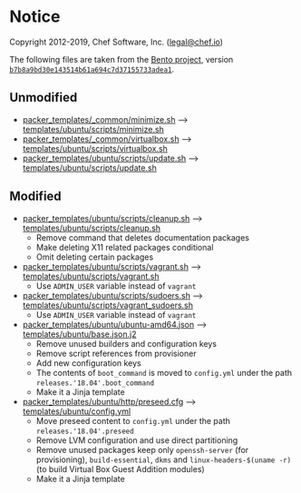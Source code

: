 # Notice

Copyright 2012-2019, Chef Software, Inc. (<legal@chef.io>)

The following files are taken from the [Bento project][bento], version [`b7b8a9bd30e143514b61a694c7d37155733adea1`][version].

## Unmodified

- [packer_templates/_common/minimize.sh][minimize.sh.orig] &#10230;  [templates/ubuntu/scripts/minimize.sh][minimize.sh]
- [packer_templates/_common/virtualbox.sh][virtualbox.sh.orig] &#10230; [templates/ubuntu/scripts/virtualbox.sh][virtualbox.sh]
- [packer_templates/ubuntu/scripts/update.sh][update.sh.orig] &#10230; [templates/ubuntu/scripts/update.sh][update.sh]

## Modified

- [packer_templates/ubuntu/scripts/cleanup.sh][cleanup.sh.orig] &#10230; [templates/ubuntu/scripts/cleanup.sh][cleanup.sh]
  - Remove command that deletes documentation packages
  - Make deleting X11 related packages conditional
  - Omit deleting certain packages
- [packer_templates/ubuntu/scripts/vagrant.sh][vagrant.sh.orig] &#10230; [templates/ubuntu/scripts/vagrant.sh][vagrant.sh]
  - Use `ADMIN_USER` variable instead of `vagrant`
- [packer_templates/ubuntu/scripts/sudoers.sh][sudoers.sh.orig] &#10230; [templates/ubuntu/scripts/vagrant_sudoers.sh][vagrant_sudoers.sh]
  - Use `ADMIN_USER` variable instead of `vagrant`
- [packer_templates/ubuntu/ubuntu-amd64.json][ubuntu-amd64.json.orig] &#10230; [templates/ubuntu/base.json.j2][base.json.j2]
  - Remove unused builders and configuration keys
  - Remove script references from provisioner
  - Add new configuration keys
  - The contents of `boot_command` is moved to `config.yml` under the path `releases.'18.04'.boot_command`
  - Make it a Jinja template
- [packer_templates/ubuntu/http/preseed.cfg][preseed.cfg.orig] &#10230; [templates/ubuntu/config.yml][config.yml]
  - Move preseed content to `config.yml` under the path `releases.'18.04'.preseed`
  - Remove LVM configuration and use direct partitioning
  - Remove unused packages keep only `openssh-server` (for provisioning), `build-essential`, `dkms` and `linux-headers-$(uname -r)` (to build Virtual Box Guest Addition modules)
  - Make it a Jinja template

[bento]: https://github.com/chef/bento
[version]: https://github.com/chef/bento/tree/b7b8a9bd30e143514b61a694c7d37155733adea1
[minimize.sh.orig]: https://github.com/chef/bento/blob/b7b8a9bd30e143514b61a694c7d37155733adea1/packer_templates/_common/minimize.sh
[minimize.sh]: templates/ubuntu/scripts/minimize.sh
[virtualbox.sh.orig]: https://github.com/chef/bento/blob/b7b8a9bd30e143514b61a694c7d37155733adea1/packer_templates/_common/virtualbox.sh
[virtualbox.sh]: templates/ubuntu/scripts/virtualbox.sh
[sudoers.sh.orig]: https://github.com/chef/bento/blob/b7b8a9bd30e143514b61a694c7d37155733adea1/packer_templates/ubuntu/scripts/sudoers.sh
[vagrant_sudoers.sh]: templates/ubuntu/scripts/vagrant_sudoers.sh
[update.sh.orig]: https://github.com/chef/bento/blob/b7b8a9bd30e143514b61a694c7d37155733adea1/packer_templates/ubuntu/scripts/update.sh
[update.sh]: templates/ubuntu/scripts/update.sh
[cleanup.sh.orig]: https://github.com/chef/bento/blob/b7b8a9bd30e143514b61a694c7d37155733adea1/packer_templates/ubuntu/scripts/cleanup.sh
[cleanup.sh]: templates/ubuntu/scripts/cleanup.sh
[ubuntu-amd64.json.orig]: https://github.com/chef/bento/blob/b7b8a9bd30e143514b61a694c7d37155733adea1/packer_templates/ubuntu/ubuntu-18.04-amd64.json
[vagrant.sh.orig]: https://github.com/chef/bento/blob/b7b8a9bd30e143514b61a694c7d37155733adea1/packer_templates/ubuntu/scripts/vagrant.sh
[vagrant.sh]: templates/ubuntu/scripts/vagrant.sh
[base.json.j2]: templates/ubuntu/base.json.j2
[preseed.cfg.orig]: https://github.com/chef/bento/blob/b7b8a9bd30e143514b61a694c7d37155733adea1/packer_templates/ubuntu/http/preseed.cfg
[config.yml]: templates/ubuntu/config.yml
